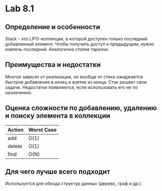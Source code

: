 # Lab 8.1

## Определение и особенности

Stack - это LIFO-коллекция, в которой доступен только последний добавленный элемент. Чтобы получить доступ к предыдущим, нужно извлечь последний. Аналогична стопке тарелок.

## Преимущества и недостатки

Многое зависит от реализации, но вообще от стека ожиджается быстрое добавление в конец и взятие из конца. Стэк решает свои задачи. Недостатки появляются, если использовать его не по назначению.

## Оценка сложности по добавлению, удалению и поиску элемента в коллекции

| Action | Worst Case |
| ------ | ---------- |
| add    | O(1)       |
| delete | O(1)       |
| find   | O(N)       |

## Для чего лучше всего подходит

Используется для обхода структур данных (дерево, граф и др.).
